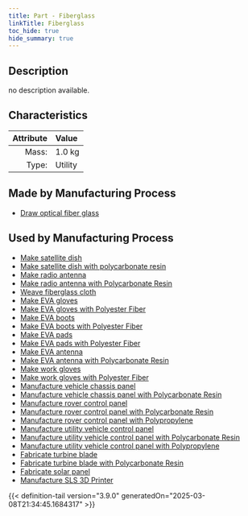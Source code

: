 ```yaml
---
title: Part - Fiberglass
linkTitle: Fiberglass
toc_hide: true
hide_summary: true
---
```

<!-- This is generated by the MarsSim HelpGenertor, do not edit. -->

## Description
no description available.

## Characteristics

| Attribute      | Value |
|--------:|:------|
|Mass:|1.0 kg|
|Type:|Utility|

## Made by Manufacturing Process

- [Draw optical fiber glass](/docs/definitions/process/draw-optical-fiber-glass)

## Used by Manufacturing Process

- [Make satellite dish](/docs/definitions/process/make-satellite-dish)
- [Make satellite dish with polycarbonate resin](/docs/definitions/process/make-satellite-dish-with-polycarbonate-resin)
- [Make radio antenna](/docs/definitions/process/make-radio-antenna)
- [Make radio antenna with Polycarbonate Resin](/docs/definitions/process/make-radio-antenna-with-polycarbonate-resin)
- [Weave fiberglass cloth](/docs/definitions/process/weave-fiberglass-cloth)
- [Make EVA gloves](/docs/definitions/process/make-eva-gloves)
- [Make EVA gloves with Polyester Fiber](/docs/definitions/process/make-eva-gloves-with-polyester-fiber)
- [Make EVA boots](/docs/definitions/process/make-eva-boots)
- [Make EVA boots with Polyester Fiber](/docs/definitions/process/make-eva-boots-with-polyester-fiber)
- [Make EVA pads](/docs/definitions/process/make-eva-pads)
- [Make EVA pads with Polyester Fiber](/docs/definitions/process/make-eva-pads-with-polyester-fiber)
- [Make EVA antenna](/docs/definitions/process/make-eva-antenna)
- [Make EVA antenna with Polycarbonate Resin](/docs/definitions/process/make-eva-antenna-with-polycarbonate-resin)
- [Make work gloves](/docs/definitions/process/make-work-gloves)
- [Make work gloves with Polyester Fiber](/docs/definitions/process/make-work-gloves-with-polyester-fiber)
- [Manufacture vehicle chassis panel](/docs/definitions/process/manufacture-vehicle-chassis-panel)
- [Manufacture vehicle chassis panel with Polycarbonate Resin](/docs/definitions/process/manufacture-vehicle-chassis-panel-with-polycarbonate-resin)
- [Manufacture rover control panel](/docs/definitions/process/manufacture-rover-control-panel)
- [Manufacture rover control panel with Polycarbonate Resin](/docs/definitions/process/manufacture-rover-control-panel-with-polycarbonate-resin)
- [Manufacture rover control panel with Polypropylene](/docs/definitions/process/manufacture-rover-control-panel-with-polypropylene)
- [Manufacture utility vehicle control panel](/docs/definitions/process/manufacture-utility-vehicle-control-panel)
- [Manufacture utility vehicle control panel with Polycarbonate Resin](/docs/definitions/process/manufacture-utility-vehicle-control-panel-with-polycarbonate-resin)
- [Manufacture utility vehicle control panel with Polypropylene](/docs/definitions/process/manufacture-utility-vehicle-control-panel-with-polypropylene)
- [Fabricate turbine blade](/docs/definitions/process/fabricate-turbine-blade)
- [Fabricate turbine blade with Polycarbonate Resin](/docs/definitions/process/fabricate-turbine-blade-with-polycarbonate-resin)
- [Fabricate solar panel](/docs/definitions/process/fabricate-solar-panel)
- [Manufacture SLS 3D Printer](/docs/definitions/process/manufacture-sls-3d-printer)



{{< definition-tail version="3.9.0" generatedOn="2025-03-08T21:34:45.1684317" >}}



